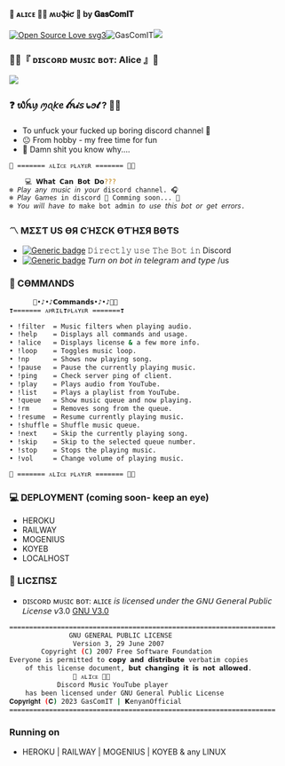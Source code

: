 #### 🍑 ᴀʟɪᴄᴇ 💃🏽 ʍʊֆɨƈ 🍃 by 𝐆𝐚𝐬𝐂𝐨𝐦𝐈𝐓

[![Open Source Love svg3](https://badges.frapsoft.com/os/v3/open-source.svg?v=103)](https://github.com/ellerbrock/open-source-badges/)<img align="centre" src="https://img.shields.io/badge/Made%20for-VSCode-1f425f.svg" alt="GasComIT"/><img align="centre" src="https://img.shields.io/badge/Maintained%3F-yes-green.svg"/>

### 💃🏽『 ᴅɪꜱᴄᴏʀᴅ ᴍᴜꜱɪᴄ ʙᴏᴛ: Alice 』🍑


<p align="left"><img img src="https://i.postimg.cc/sXLzq8k1/Alice.jpg" /></p>

### ❓ ​᭙​ꫝ​ꪗ ​ꪑꪖ𝘬​ꫀ 𝓽​ꫝ𝓲𝘴 ​᥇​ꪮ𝓽 ? 💃🏽
- To unfuck your fucked up boring discord channel 🥴
- 😐 From hobby - my free time for fun
- 🙂 Damn shit you know why....

```sh
🍑 ======= ᴀʟɪᴄᴇ ᴘʟᴀʏᴇʀ ======= 💃🏽

    💻 𝗪𝗵𝗮𝘁 𝗖𝗮𝗻 𝗕𝗼𝘁 𝗗𝗼???
❄️ 𝘗𝘭𝘢𝘺 𝘢𝘯𝘺 𝘮𝘶𝘴𝘪𝘤 𝘪𝘯 𝘺𝘰𝘶𝘳 discord channel. 🎧
❄️ 𝘗𝘭𝘢𝘺 Ga𝘮e𝘴 in discord 🍃 Comming soon... 🚀
❄️ 𝘠𝘰𝘶 𝘸𝘪𝘭𝘭 𝘩𝘢𝘷𝘦 𝘵𝘰 make bot admin 𝘵𝘰 𝘶𝘴𝘦 𝘵𝘩𝘪𝘴 𝘣𝘰𝘵 𝘰𝘳 𝘨𝘦𝘵 𝘦𝘳𝘳𝘰𝘳𝘴.

```



### 〽️ MΣΣƬ US ӨЯ CΉΣCK ӨƬΉΣЯ BӨƬS

- [![Generic badge](https://img.shields.io/badge/🍑Alice_Priority_Speaker💃🏽-red.svg)](https://discord.com/api/oauth2/authorize?client_id=893513011627692072&permissions=8&scope=bot)
  𝙳𝚒𝚛𝚎𝚌𝚝𝚕𝚢 𝚞𝚜𝚎 𝚃𝚑𝚎 𝙱𝚘𝚝 𝚒𝚗 Discord
- [![Generic badge](https://img.shields.io/badge/GasComIT-Vïå_Alice_ßð†-orange.svg)](https://t.me/gascomit_bot) 𝘛𝘶𝘳𝘯 𝘰𝘯 𝘣𝘰𝘵 𝘪𝘯 𝘵𝘦𝘭𝘦𝘨𝘳𝘢𝘮 𝘢𝘯𝘥 𝘵𝘺𝘱𝘦 /us

### 📂 CӨMMΛNDS

```sh
      🍑•♪•♪𝗖𝗼𝗺𝗺𝗮𝗻𝗱𝘀•♪•♪💃🏽
❣️======= ᴀᴘʀɪʟ❣️ᴘʟᴀʏᴇʀ =======❣️

• !filter  = Music filters when playing audio.
• !help    = Displays all commands and usage.
• !alice   = Displays license & a few more info.
• !loop    = Toggles music loop.
• !np      = Shows now playing song.
• !pause   = Pause the currently playing music.
• !ping    = Check server ping of client.
• !play    = Plays audio from YouTube.
• !list    = Plays a playlist from YouTube.
• !queue   = Show music queue and now playing.
• !rm      = Removes song from the queue.
• !resume  = Resume currently playing music.
• !shuffle = Shuffle music queue.
• !next    = Skip the currently playing song.
• !skip    = Skip to the selected queue number.
• !stop    = Stops the playing music.
• !vol     = Change volume of playing music.

🍑 ======= ᴀʟɪᴄᴇ ᴘʟᴀʏᴇʀ ======= 💃🏽
```
### 💻 DEPLOYMENT (coming soon- keep an eye)
- HEROKU 
- RAILWAY
- MOGENIUS
- KOYEB
- LOCALHOST
### 📜 LICΣПSΣ

- ᴅɪꜱᴄᴏʀᴅ ᴍᴜꜱɪᴄ ʙᴏᴛ: ᴀʟɪᴄᴇ 𝘪𝘴 𝘭𝘪𝘤𝘦𝘯𝘴𝘦𝘥 𝘶𝘯𝘥𝘦𝘳 𝘵𝘩𝘦 𝘎𝘕𝘜 𝘎𝘦𝘯𝘦𝘳𝘢𝘭 𝘗𝘶𝘣𝘭𝘪𝘤 𝘓𝘪𝘤𝘦𝘯𝘴𝘦 𝘷3.0 [GNU V3.0](https://github.com/GasComIT/Alice/blob/main/LICENSE)

```sh
===================================================================
               GNU GENERAL PUBLIC LICENSE
                Version 3, 29 June 2007
        Copyright (C) 2007 Free Software Foundation
Everyone is permitted to 𝗰𝗼𝗽𝘆 𝗮𝗻𝗱 𝗱𝗶𝘀𝘁𝗿𝗶𝗯𝘂𝘁𝗲 verbatim copies
    of this license document, 𝗯𝘂𝘁 𝗰𝗵𝗮𝗻𝗴𝗶𝗻𝗴 𝗶𝘁 𝗶𝘀 𝗻𝗼𝘁 𝗮𝗹𝗹𝗼𝘄𝗲𝗱.
                🍑 ᴀʟɪᴄᴇ 💃🏽
            Discord Music YouTube player
    has been licensed under GNU General Public License
𝐂𝐨𝐩𝐲𝐫𝐢𝐠𝐡𝐭 (𝐂) 2023 GasComIT | 𝗞enyanOfficial 
===================================================================
```

### Running on
- HEROKU | RAILWAY | MOGENIUS | KOYEB & any LINUX
